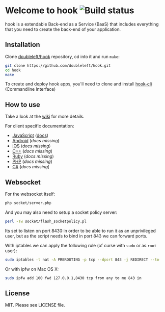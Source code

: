 Welcome to hook ![Build status](https://travis-ci.org/doubleleft/hook.svg?branch=master)
===

hook is a extendable Back-end as a Service (BaaS) that includes everything that you need
to create the back-end of your application.

Installation
---

Clone [doubleleft/hook](https://github.com/doubleleft/hook.git) repository, cd into it and run `make`:

```bash
git clone https://github.com/doubleleft/hook.git
cd hook
make
```

To create and deploy hook apps, you'll need to clone and install
[hook-cli](https://github.com/doubleleft/hook-cli.git) (Commandline Interface)

How to use
---

Take a look at the [wiki](https://github.com/doubleleft/hook/wiki) for more
details.

For client specific documentation:

- [JavaScript](https://github.com/doubleleft/hook-javascript) ([docs](http://doubleleft.github.io/hook-javascript))
- [Android](https://github.com/doubleleft/hook-android) (_docs missing_)
- [iOS](https://github.com/doubleleft/hook-ios) (_docs missing_)
- [C++](https://github.com/doubleleft/hook-cpp) (_docs missing_)
- [Ruby](https://github.com/doubleleft/hook-ruby) (_docs missing_)
- [PHP](https://github.com/doubleleft/hook-php) (_docs missing_)
- [C#](https://github.com/doubleleft/hook-csharp) (_docs missing_)

Websocket
---

For the websocket itself:

```bash
php socket/server.php
```

And you may also need to setup a socket policy server:

```bash
perl -Tw socket/flash_socketpolicy.pl
```

Its set to listen on port 8430 in order to be able to run it as an unprivileged user, but as the script needs to bind in port 843 we can forward ports.

With iptables we can apply the following rule (of curse with `sudo` or as `root` user):

```bash
sudo iptables -t nat -A PREROUTING -p tcp --dport 843 -j REDIRECT --to-port 8430
```

Or with ipfw on Mac OS X:
```bash
sudo ipfw add 100 fwd 127.0.0.1,8430 tcp from any to me 843 in
```

License
---

MIT. Please see LICENSE file.
